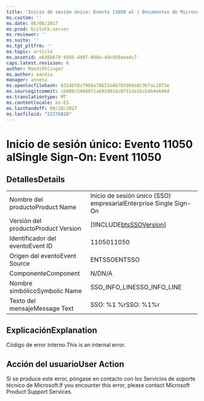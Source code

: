 ```yaml
---
title: 'Inicio de sesión único: Evento 11050 al | Documentos de Microsoft'
ms.custom: ''
ms.date: 06/08/2017
ms.prod: biztalk-server
ms.reviewer: ''
ms.suite: ''
ms.tgt_pltfrm: ''
ms.topic: article
ms.assetid: e6d6bb79-99d5-4d07-808e-44cd56eea4c7
caps.latest.revision: 6
author: MandiOhlinger
ms.author: mandia
manager: anneta
ms.openlocfilehash: 8314b58cf968a78b22e66783d0da8c36fac2873e
ms.sourcegitcommit: cb908c540d8f1a692d01dc8f313e16cb4b4e696d
ms.translationtype: MT
ms.contentlocale: es-ES
ms.lasthandoff: 09/20/2017
ms.locfileid: "22276828"
---
```

# <a name="single-sign-on-event-11050"></a><span data-ttu-id="34f51-102">Inicio de sesión único: Evento 11050 al</span><span class="sxs-lookup"><span data-stu-id="34f51-102">Single Sign-On: Event 11050</span></span>
## <a name="details"></a><span data-ttu-id="34f51-103">Detalles</span><span class="sxs-lookup"><span data-stu-id="34f51-103">Details</span></span>  
  
|||  
|-|-|  
|<span data-ttu-id="34f51-104">Nombre del producto</span><span class="sxs-lookup"><span data-stu-id="34f51-104">Product Name</span></span>|<span data-ttu-id="34f51-105">Inicio de sesión único (SSO) empresarial</span><span class="sxs-lookup"><span data-stu-id="34f51-105">Enterprise Single Sign-On</span></span>|  
|<span data-ttu-id="34f51-106">Versión del producto</span><span class="sxs-lookup"><span data-stu-id="34f51-106">Product Version</span></span>|[!INCLUDE[btsSSOVersion](../includes/btsssoversion-md.md)]|  
|<span data-ttu-id="34f51-107">Identificador del evento</span><span class="sxs-lookup"><span data-stu-id="34f51-107">Event ID</span></span>|<span data-ttu-id="34f51-108">11050</span><span class="sxs-lookup"><span data-stu-id="34f51-108">11050</span></span>|  
|<span data-ttu-id="34f51-109">Origen del evento</span><span class="sxs-lookup"><span data-stu-id="34f51-109">Event Source</span></span>|<span data-ttu-id="34f51-110">ENTSSO</span><span class="sxs-lookup"><span data-stu-id="34f51-110">ENTSSO</span></span>|  
|<span data-ttu-id="34f51-111">Componente</span><span class="sxs-lookup"><span data-stu-id="34f51-111">Component</span></span>|<span data-ttu-id="34f51-112">N/D</span><span class="sxs-lookup"><span data-stu-id="34f51-112">N/A</span></span>|  
|<span data-ttu-id="34f51-113">Nombre simbólico</span><span class="sxs-lookup"><span data-stu-id="34f51-113">Symbolic Name</span></span>|<span data-ttu-id="34f51-114">SSO_INFO_LINE</span><span class="sxs-lookup"><span data-stu-id="34f51-114">SSO_INFO_LINE</span></span>|  
|<span data-ttu-id="34f51-115">Texto del mensaje</span><span class="sxs-lookup"><span data-stu-id="34f51-115">Message Text</span></span>|<span data-ttu-id="34f51-116">SSO: %1 %r</span><span class="sxs-lookup"><span data-stu-id="34f51-116">SSO: %1%r</span></span>|  
  
## <a name="explanation"></a><span data-ttu-id="34f51-117">Explicación</span><span class="sxs-lookup"><span data-stu-id="34f51-117">Explanation</span></span>  
 <span data-ttu-id="34f51-118">Código de error interno.</span><span class="sxs-lookup"><span data-stu-id="34f51-118">This is an internal error.</span></span>  
  
## <a name="user-action"></a><span data-ttu-id="34f51-119">Acción del usuario</span><span class="sxs-lookup"><span data-stu-id="34f51-119">User Action</span></span>  
 <span data-ttu-id="34f51-120">Si se produce este error, póngase en contacto con los Servicios de soporte técnico de Microsoft.</span><span class="sxs-lookup"><span data-stu-id="34f51-120">If you encounter this error, please contact Microsoft Product Support Services.</span></span>